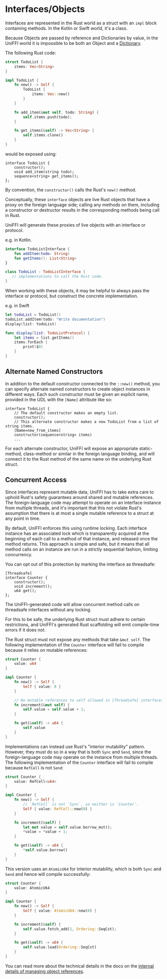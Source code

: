 # Interfaces/Objects

Interfaces are represented in the Rust world as a struct with an `impl` block containing methods. In the Kotlin or Swift world, it's a class.

Because Objects are passed by reference and Dictionaries by value, in the UniFFI world it is impossible to be both an Object and a [Dictionary](./structs.md).

The following Rust code:

```rust
struct TodoList {
    items: Vec<String>
}

impl TodoList {
    fn new() -> Self {
        TodoList {
            items: Vec::new()
        }
    }

    fn add_item(&mut self, todo: String) {
        self.items.push(todo);
    }

    fn get_items(&self) -> Vec<String> {
        self.items.clone()
    }
}
```

would be exposed using:

```idl
interface TodoList {
    constructor();
    void add_item(string todo);
    sequence<string> get_items();
};
```

By convention, the `constructor()` calls the Rust's `new()` method.

Conceptually, these `interface` objects are live Rust objects that have a proxy on the foreign language side; calling any methods on them, including a constructor or destructor results in the corresponding methods being call in Rust.

UniFFI will generate these proxies of live objects with an interface or protocol.

e.g. in Kotlin.

```kotlin
interface TodoListInterface {
    fun addItem(todo: String)
    fun getItems(): List<String>
}

class TodoList : TodoListInterface {
   // implementations to call the Rust code.
}
```

When working with these objects, it may be helpful to always pass the interface or protocol, but construct the concrete implementation.

e.g. in Swift

```swift
let todoList = TodoList()
todoList.addItem(todo: "Write documentation")
display(list: todoList)

func display(list: TodoListProtocol) {
    let items = list.getItems()
    items.forEach {
        print($0)
    }
}
```

## Alternate Named Constructors

In addition to the default constructor connected to the `::new()` method, you can specify
alternate named constructors to create object instances in different ways. Each such constructor
must be given an explicit name, provided in the UDL with the `[Name]` attribute like so:

```idl
interface TodoList {
    // The default constructor makes an empty list.
    constructor();
    // This alternate constructor makes a new TodoList from a list of string items.
    [Name=new_from_items]
    constructor(sequence<string> items)
    ...
```

For each alternate constructor, UniFFI will expose an appropriate static-method, class-method or similar
in the foreign language binding, and will connect it to the Rust method of the same name on the underlying
Rust struct.


## Concurrent Access

Since interfaces represent mutable data, UniFFI has to take extra care
to uphold Rust's safety guarantees around shared and mutable references.
The foreign-language code may attempt to operate on an interface instance
from multiple threads, and it's important that this not violate Rust's
assumption that there is at most a single mutable reference to a struct
at any point in time.

By default, UniFFI enforces this using runtime locking. Each interface instance
has an associated lock which is transparently acquired at the beginning of each
call to a method of that instance, and released once the method returns. This
approach is simple and safe, but it means that all method calls on an instance
are run in a strictly sequential fashion, limiting concurrency.

You can opt out of this protection by marking the interface as threadsafe:

```idl
[Threadsafe]
interface Counter {
    constructor();
    void increment();
    u64 get();
};
```

The UniFFI-generated code will allow concurrent method calls on threadsafe interfaces
without any locking.

For this to be safe, the underlying Rust struct must adhere to certain restrictions, and
UniFFI's generated Rust scaffolding will emit compile-time errors if it does not.

The Rust struct must not expose any methods that take `&mut self`. The following implementation
of the `Counter` interface will fail to compile because it relies on mutable references:

```rust
struct Counter {
    value: u64
}

impl Counter {
    fn new() -> Self {
        Self { value: 0 }
    }

    // No mutable references to self allowed in [Threadsafe] interfaces.
    fn increment(&mut self) {
        self.value = self.value + 1;
    }

    fn get(&self) -> u64 {
        self.value
    }
}
```

Implementations can instead use Rust's "interior mutability" pattern. However, they
must do so in a way that is both `Sync` and `Send`, since the foreign-language code
may operate on the instance from multiple threads. The following implementation of the
`Counter` interface will fail to compile because `RefCell` is not `Send`:

```rust
struct Counter {
    value: RefCell<u64>
}

impl Counter {
    fn new() -> Self {
        // `RefCell` is not `Sync`, so neither is `Counter`.
        Self { value: RefCell::new(0) }
    }

    fn increment(&self) {
        let mut value = self.value.borrow_mut();
        *value = *value + 1;
    }

    fn get(&self) -> u64 {
        *self.value.borrow()
    }
}
```

This version uses an `AtomicU64` for interior mutability, which is both `Sync` and
`Send` and hence will compile successfully:

```rust
struct Counter {
    value: AtomicU64
}

impl Counter {
    fn new() -> Self {
        Self { value: AtomicU64::new(0) }
    }

    fn increment(&self) {
        self.value.fetch_add(1, Ordering::SeqCst);
    }

    fn get(&self) -> u64 {
        self.value.load(Ordering::SeqCst)
    }
}
```

You can read more about the technical details in the docs on the
[internal details of managing object references](../internals/object_references.md).